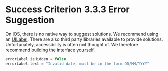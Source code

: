 # Success Criterion 3.3.3 Error Suggestion

On iOS, there is no native way to suggest solutions. We recommend using an [UILabel](https://developer.apple.com/documentation/uikit/uilabel). There are also third party libraries available to provide solutions. Unfortunately, accessibility is often not thought of. We therefore recommend building the interface yourself.

```swift
errorLabel.isHidden = false
errorLabel.text = "Invalid date, must be in the form DD/MM/YYYY"
```
